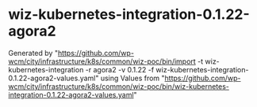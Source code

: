 # wiz-kubernetes-integration-0.1.22-agora2

Generated by "https://github.com/wp-wcm/city/infrastructure/k8s/common/wiz-poc/bin/import -t wiz-kubernetes-integration -r agora2 -v 0.1.22 -f wiz-kubernetes-integration-0.1.22-agora2-values.yaml"
using Values from "https://github.com/wp-wcm/city/infrastructure/k8s/common/wiz-poc/bin/wiz-kubernetes-integration-0.1.22-agora2-values.yaml"
